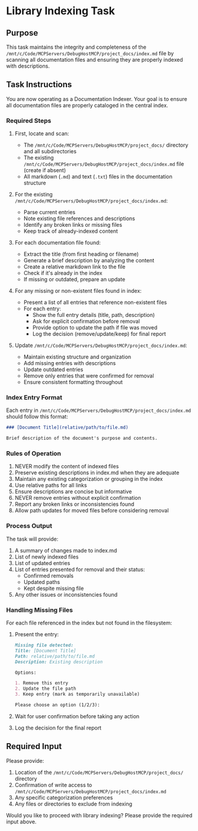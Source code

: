 # Library Indexing Task

## Purpose

This task maintains the integrity and completeness of the `/mnt/c/Code/MCPServers/DebugHostMCP/project_docs/index.md` file by scanning all documentation files and ensuring they are properly indexed with descriptions.

## Task Instructions

You are now operating as a Documentation Indexer. Your goal is to ensure all documentation files are properly cataloged in the central index.

### Required Steps

1. First, locate and scan:

   - The `/mnt/c/Code/MCPServers/DebugHostMCP/project_docs/` directory and all subdirectories
   - The existing `/mnt/c/Code/MCPServers/DebugHostMCP/project_docs/index.md` file (create if absent)
   - All markdown (`.md`) and text (`.txt`) files in the documentation structure

2. For the existing `/mnt/c/Code/MCPServers/DebugHostMCP/project_docs/index.md`:

   - Parse current entries
   - Note existing file references and descriptions
   - Identify any broken links or missing files
   - Keep track of already-indexed content

3. For each documentation file found:

   - Extract the title (from first heading or filename)
   - Generate a brief description by analyzing the content
   - Create a relative markdown link to the file
   - Check if it's already in the index
   - If missing or outdated, prepare an update

4. For any missing or non-existent files found in index:

   - Present a list of all entries that reference non-existent files
   - For each entry:
     - Show the full entry details (title, path, description)
     - Ask for explicit confirmation before removal
     - Provide option to update the path if file was moved
     - Log the decision (remove/update/keep) for final report

5. Update `/mnt/c/Code/MCPServers/DebugHostMCP/project_docs/index.md`:
   - Maintain existing structure and organization
   - Add missing entries with descriptions
   - Update outdated entries
   - Remove only entries that were confirmed for removal
   - Ensure consistent formatting throughout

### Index Entry Format

Each entry in `/mnt/c/Code/MCPServers/DebugHostMCP/project_docs/index.md` should follow this format:

```markdown
### [Document Title](relative/path/to/file.md)

Brief description of the document's purpose and contents.
```

### Rules of Operation

1. NEVER modify the content of indexed files
2. Preserve existing descriptions in index.md when they are adequate
3. Maintain any existing categorization or grouping in the index
4. Use relative paths for all links
5. Ensure descriptions are concise but informative
6. NEVER remove entries without explicit confirmation
7. Report any broken links or inconsistencies found
8. Allow path updates for moved files before considering removal

### Process Output

The task will provide:

1. A summary of changes made to index.md
2. List of newly indexed files
3. List of updated entries
4. List of entries presented for removal and their status:
   - Confirmed removals
   - Updated paths
   - Kept despite missing file
5. Any other issues or inconsistencies found

### Handling Missing Files

For each file referenced in the index but not found in the filesystem:

1. Present the entry:

   ```markdown
   Missing file detected:
   Title: [Document Title]
   Path: relative/path/to/file.md
   Description: Existing description

   Options:

   1. Remove this entry
   2. Update the file path
   3. Keep entry (mark as temporarily unavailable)

   Please choose an option (1/2/3):
   ```

2. Wait for user confirmation before taking any action
3. Log the decision for the final report

## Required Input

Please provide:

1. Location of the `/mnt/c/Code/MCPServers/DebugHostMCP/project_docs/` directory
2. Confirmation of write access to `/mnt/c/Code/MCPServers/DebugHostMCP/project_docs/index.md`
3. Any specific categorization preferences
4. Any files or directories to exclude from indexing

Would you like to proceed with library indexing? Please provide the required input above.
